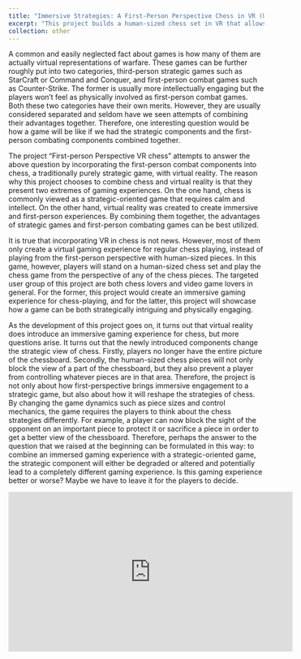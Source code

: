 ```yaml
---
title: "Immersive Strategies: A First-Person Perspective Chess in VR (Undergraduate Thesis for Interactive Media Arts at NYU Shanghai)"
excerpt: "This project builds a human-sized chess set in VR that allows a player to play a chess game as any of the chess pieces from a first-person perspective and explores the possibility of providing immersive interactions and strategic challenges in one single game. <br/><img src='/images/immersive_chess.png' width='800'><br/>[[video](https://youtu.be/RkWFrQWl4dw)][[project page](/other/0-ima-nyush-thesis/)][[IMA Capstone Archive](https://wp.nyu.edu/shanghai-ima-capstonestudio/xh721/)]"
collection: other
---
```


A common and easily neglected fact about games is how many of them are actually virtual representations of warfare. These games can be further roughly put into two categories, third-person strategic games such as StarCraft or Command and Conquer, and first-person combat games such as Counter-Strike. The former is usually more intellectually engaging but the players won’t feel as physically involved as first-person combat games. Both these two categories have their own merits. However, they are usually considered separated and seldom have we seen attempts of combining their advantages together. Therefore, one interesting question would be how a game will be like if we had the strategic components and the first-person combating components combined together.
 
The project “First-person Perspective VR chess” attempts to answer the above question by incorporating the first-person combat components into chess, a traditionally purely strategic game, with virtual reality. The reason why this project chooses to combine chess and virtual reality is that they present two extremes of gaming experiences. On the one hand, chess is commonly viewed as a strategic-oriented game that requires calm and intellect. On the other hand, virtual reality was created to create immersive and first-person experiences. By combining them together, the advantages of strategic games and first-person combating games can be best utilized.
 
It is true that incorporating VR in chess is not news. However, most of them only create a virtual gaming experience for regular chess playing, instead of playing from the first-person perspective with human-sized pieces. In this game, however, players will stand on a human-sized chess set and play the chess game from the perspective of any of the chess pieces. The targeted user group of this project are both chess lovers and video game lovers in general. For the former, this project would create an immersive gaming experience for chess-playing, and for the latter, this project will showcase how a game can be both strategically intriguing and physically engaging.
 
As the development of this project goes on, it turns out that virtual reality does introduce an immersive gaming experience for chess, but more questions arise. It turns out that the newly introduced components change the strategic view of chess. Firstly, players no longer have the entire picture of the chessboard. Secondly, the human-sized chess pieces will not only block the view of a part of the chessboard, but they also prevent a player from controlling whatever pieces are in that area. Therefore, the project is not only about how first-perspective brings immersive engagement to a strategic game, but also about how it will reshape the strategies of chess. By changing the game dynamics such as piece sizes and control mechanics, the game requires the players to think about the chess strategies differently. For example, a player can now block the sight of the opponent on an important piece to protect it or sacrifice a piece in order to get a better view of the chessboard. Therefore, perhaps the answer to the question that we raised at the beginning can be formulated in this way: to combine an immersed gaming experience with a strategic-oriented game, the strategic component will either be degraded or altered and potentially lead to a completely different gaming experience. Is this gaming experience better or worse? Maybe we have to leave it for the players to decide.

<iframe width="560" height="315" src="https://www.youtube.com/embed/RkWFrQWl4dw" title="YouTube video player" frameborder="0" allow="accelerometer; autoplay; clipboard-write; encrypted-media; gyroscope; picture-in-picture" allowfullscreen></iframe>